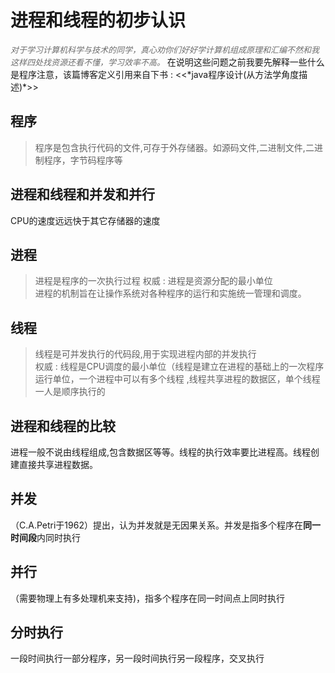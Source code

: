 # 进程和线程的初步认识
<font color="#6c6c6c" size="2" style="font-style: italic">
对于学习计算机科学与技术的同学，真心劝你们好好学计算机组成原理和汇编不然和我这样四处找资源还看不懂，学习效率不高。
</font>
在说明这些问题之前我要先解释一些什么是程序注意，该篇博客定义引用来自下书 :   
<<*java程序设计(从方法学角度描述)*>>

## 程序
> 程序是包含执行代码的文件,可存于外存储器。如源码文件,二进制文件,二进制程序，字节码程序等 

## 进程和线程和并发和并行
CPU的速度远远快于其它存储器的速度

## 进程
> 进程是程序的一次执行过程 
权威 : 进程是资源分配的最小单位  
进程的机制旨在让操作系统对各种程序的运行和实施统一管理和调度。


## 线程
> 线程是可并发执行的代码段,用于实现进程内部的并发执行  
权威 : 线程是CPU调度的最小单位（线程是建立在进程的基础上的一次程序运行单位，一个进程中可以有多个线程 ,线程共享进程的数据区，单个线程一人是顺序执行的


## 进程和线程的比较
进程一般不说由线程组成,包含数据区等等。线程的执行效率要比进程高。线程创建直接共享进程数据。


## 并发
（C.A.Petri于1962）提出，认为并发就是无因果关系。并发是指多个程序在**同一时间段**内同时执行

## 并行
（需要物理上有多处理机来支持)，指多个程序在同一时间点上同时执行

## 分时执行
一段时间执行一部分程序，另一段时间执行另一段程序，交叉执行